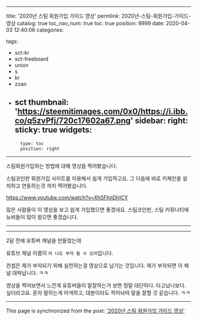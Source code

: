 
---
title: '2020년 스팀 회원가입 가이드 영상'
permlink: 2020년-스팀-회원가입-가이드-영상
catalog: true
toc_nav_num: true
toc: true
position: 9999
date: 2020-04-03 12:40:06
categories:

tags:
- sct-kr
- sct-freeboard
- union
- s
- kr
- zzan
- sct
thumbnail: 'https://steemitimages.com/0x0/https://i.ibb.co/q5zvPfj/720c17602a67.png'
sidebar:
    right:
        sticky: true
widgets:
    -
        type: toc
        position: right
---


스팀회원가입하는 방법에 대해 영상을 찍어봤습니다.

스팀코인판 회원가입 사이트를 이용해서 쉽게 가입하고요.
그 다음에 바로 키체인을 설치하고 연동하는것 까지 찍어봤습니다.


https://www.youtube.com/watch?v=Xh5FhnDhICY


많은 사람들이 이 영상을 보고 쉽게 가입했으면 좋겠네요.
스팀코인판, 스팀 커뮤니티에 뉴비들이 많이 왔으면 좋겠습니다.

---
---

2달 전에 유튜버 채널을 만들었는데

유튜브 채널 이름이 `야 나도 부자 될 수 있어`입니다. 

컨셉은 제가 부자되기 위해 실천하는걸 영상으로 남기는 것입니다. 
제가 부자되면 이 채널 대박납니다. ㅋㅋ

영상을 찍어보면서 느낀게
유튜버들이 말잘하는거 보면 정말 대단하다. 타고났나보다. 싶더라고요.
혼자 말하는게 어색하고, 대본이라도 적어놔야 말을 잘할 것 같습니다. ㅋㅋ

- - -

This page is synchronized from the post: ['2020년 스팀 회원가입 가이드 영상'](https://steempeak.com/@jacobyu/dx6zx-2020)
